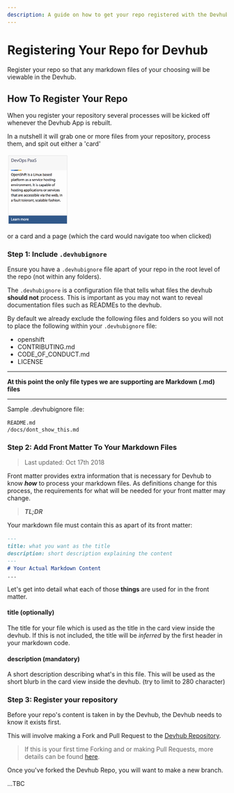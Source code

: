 ```yaml
---
description: A guide on how to get your repo registered with the Devhub so that it's content is generated into a live site.
---
```

# Registering Your Repo for Devhub

Register your repo so that any markdown files of your choosing will be viewable in the Devhub.

## How To Register Your Repo 

When you register your repository several processes will be kicked off whenever the Devhub App is rebuilt. 

In a nutshell it will grab one or more files from your repository, process them, and spit out either a 'card'

<img src="./images/samplecard.png" width="140">

or a card and a page (which the card would navigate too when clicked)

### Step 1: Include `.devhubignore`

Ensure you have a `.devhubignore` file apart of your repo in the root level of the repo (not within any folders). 

The `.devhubignore` is a configuration file that tells what files the devhub **should not** process. 
This is important as you may not want to reveal documentation files such as READMEs to the devhub.

By default we already exclude the following files and folders so you will not to place the following within your `.devhubignore` file:

- openshift
- CONTRIBUTING.md
- CODE_OF_CONDUCT.md
- LICENSE

******
**At this point the only file types we are supporting are Markdown (.md) files**
******
Sample .devhubignore file:
```
README.md
/docs/dont_show_this.md
```

### Step 2: Add Front Matter To Your Markdown Files
> Last updated: Oct 17th 2018

Front matter provides extra information that is necessary for Devhub to know ***how*** to process your markdown files. As definitions change for this process, the requirements for what will be needed for your front matter may change.

>***TL;DR***

Your markdown file must contain this as apart of its front matter:
```markdown
---
title: what you want as the title
description: short description explaining the content
---
# Your Actual Markdown Content
...
```

Let's get into detail what each of those **things** are used for in the front matter.

#### title (optionally)
The title for your file which is used as the title in the card view inside the devhub. If this is not
included, the title will be *inferred* by the first header in your markdown code.

#### description (mandatory)
A short description describing what's in this file. This will be used as the short blurb in the card view inside the devhub. (try to limit to 280 character)

### Step 3: Register your repository

Before your repo's content is taken in by the Devhub, the Devhub needs to know it exists first.

This will involve making a Fork and Pull Request to the [Devhub Repository](https://github.com/bcgov/devhub-app-web).

>If this is your first time Forking and or making Pull Requests, more details can be found [here](https://github.com/bcgov/devhub-app-web/blob/master/CONTRIBUTING.md).

Once you've forked the Devhub Repo, you will want to make a new branch.

...TBC
